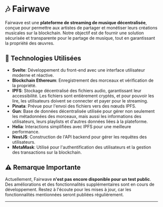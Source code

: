 # 🎶 Fairwave

Fairwave est une **plateforme de streaming de musique décentralisée**, conçue pour permettre aux artistes de partager et monétiser leurs créations musicales sur la blockchain. Notre objectif est de fournir une solution sécurisée et transparente pour le partage de musique, tout en garantissant la propriété des œuvres.

## 🚀 Technologies Utilisées

- **Svelte**: Développement du front-end avec une interface utilisateur moderne et réactive.
- **Blockchain Ethereum**: Enregistrement des morceaux et vérification de la propriété.
- **IPFS**: Stockage décentralisé des fichiers audio, garantissant leur accessibilité. Les fichiers sont entièrement cryptés, et pour pouvoir les lire, les utilisateurs doivent se connecter et payer pour le streaming.
- **Pinata**: Prévue pour l'envoi des fichiers vers des nœuds IPFS.
- **Gun**: Base de données décentralisée utilisée pour gérer non seulement les métadonnées des morceaux, mais aussi les informations des utilisateurs, leurs playlists et d'autres données liées à la plateforme.
- **Helia**: Interactions simplifiées avec IPFS pour une meilleure performance.
- **NestJS**: Construction de l'API backend pour gérer les requêtes des utilisateurs.
- **MetaMask**: Utilisé pour l'authentification des utilisateurs et la gestion des transactions sur la blockchain.

## ⚠️ Remarque Importante

Actuellement, Fairwave **n'est pas encore disponible pour un test public**. Des améliorations et des fonctionnalités supplémentaires sont en cours de développement. Restez à l'écoute pour les mises à jour, car les fonctionnalités mentionnées seront publiées régulièrement.

---
